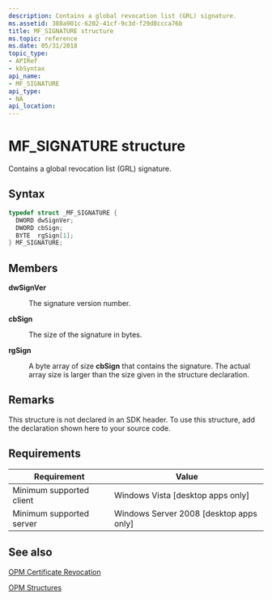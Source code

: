 ```yaml
---
description: Contains a global revocation list (GRL) signature.
ms.assetid: 388a901c-6202-41cf-9c3d-f29d8ccca76b
title: MF_SIGNATURE structure
ms.topic: reference
ms.date: 05/31/2018
topic_type: 
- APIRef
- kbSyntax
api_name: 
- MF_SIGNATURE
api_type: 
- NA
api_location: 
---
```


# MF\_SIGNATURE structure

Contains a global revocation list (GRL) signature.

## Syntax


```C++
typedef struct _MF_SIGNATURE {
  DWORD dwSignVer;
  DWORD cbSign;
  BYTE  rgSign[1];
} MF_SIGNATURE;
```



## Members

<dl> <dt>

**dwSignVer**
</dt> <dd>

The signature version number.

</dd> <dt>

**cbSign**
</dt> <dd>

The size of the signature in bytes.

</dd> <dt>

**rgSign**
</dt> <dd>

A byte array of size **cbSign** that contains the signature. The actual array size is larger than the size given in the structure declaration.

</dd> </dl>

## Remarks

This structure is not declared in an SDK header. To use this structure, add the declaration shown here to your source code.

## Requirements



| Requirement | Value |
|-------------------------------------|------------------------------------------------------|
| Minimum supported client<br/> | Windows Vista \[desktop apps only\]<br/>       |
| Minimum supported server<br/> | Windows Server 2008 \[desktop apps only\]<br/> |



## See also

<dl> <dt>

[OPM Certificate Revocation](opm-certificate-revocation.md)
</dt> <dt>

[OPM Structures](opm-structures.md)
</dt> </dl>

 

 




